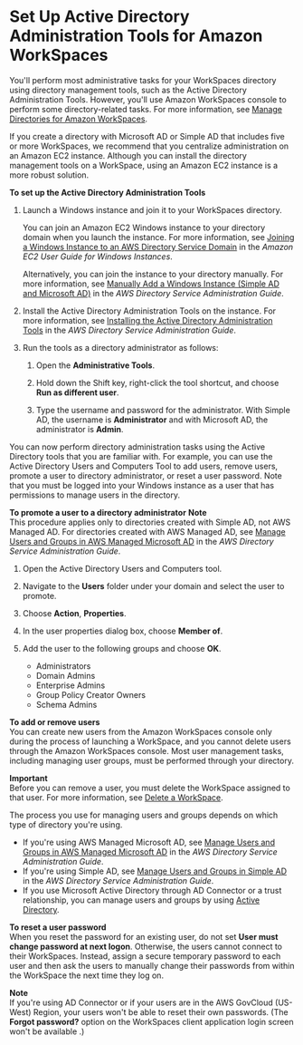 # Set Up Active Directory Administration Tools for Amazon WorkSpaces<a name="directory_administration"></a>

You'll perform most administrative tasks for your WorkSpaces directory using directory management tools, such as the Active Directory Administration Tools\. However, you'll use Amazon WorkSpaces console to perform some directory\-related tasks\. For more information, see [Manage Directories for Amazon WorkSpaces](manage-workspaces-directory.md)\.

If you create a directory with Microsoft AD or Simple AD that includes five or more WorkSpaces, we recommend that you centralize administration on an Amazon EC2 instance\. Although you can install the directory management tools on a WorkSpace, using an Amazon EC2 instance is a more robust solution\.

**To set up the Active Directory Administration Tools**

1. Launch a Windows instance and join it to your WorkSpaces directory\.

   You can join an Amazon EC2 Windows instance to your directory domain when you launch the instance\. For more information, see [Joining a Windows Instance to an AWS Directory Service Domain](https://docs.aws.amazon.com/AWSEC2/latest/WindowsGuide/ec2-join-aws-domain.html) in the *Amazon EC2 User Guide for Windows Instances*\.

   Alternatively, you can join the instance to your directory manually\. For more information, see [Manually Add a Windows Instance \(Simple AD and Microsoft AD\)](https://docs.aws.amazon.com/directoryservice/latest/admin-guide/join_windows_instance.html) in the *AWS Directory Service Administration Guide*\.

1. Install the Active Directory Administration Tools on the instance\. For more information, see [Installing the Active Directory Administration Tools](https://docs.aws.amazon.com/directoryservice/latest/admin-guide/install_ad_tools.html) in the *AWS Directory Service Administration Guide*\.

1. Run the tools as a directory administrator as follows:

   1. Open the **Administrative Tools**\.

   1. Hold down the Shift key, right\-click the tool shortcut, and choose **Run as different user**\.

   1. Type the username and password for the administrator\. With Simple AD, the username is **Administrator** and with Microsoft AD, the administrator is **Admin**\.

You can now perform directory administration tasks using the Active Directory tools that you are familiar with\. For example, you can use the Active Directory Users and Computers Tool to add users, remove users, promote a user to directory administrator, or reset a user password\. Note that you must be logged into your Windows instance as a user that has permissions to manage users in the directory\.

**To promote a user to a directory administrator**
**Note**  
This procedure applies only to directories created with Simple AD, not AWS Managed AD\. For directories created with AWS Managed AD, see [ Manage Users and Groups in AWS Managed Microsoft AD](https://docs.aws.amazon.com/directoryservice/latest/admin-guide/ms_ad_manage_users_groups.html) in the *AWS Directory Service Administration Guide*\.

1. Open the Active Directory Users and Computers tool\.

1. Navigate to the **Users** folder under your domain and select the user to promote\.

1. Choose **Action**, **Properties**\.

1. In the user properties dialog box, choose **Member of**\.

1. Add the user to the following groups and choose **OK**\.
   + Administrators
   + Domain Admins
   + Enterprise Admins
   + Group Policy Creator Owners
   + Schema Admins

**To add or remove users**  
You can create new users from the Amazon WorkSpaces console only during the process of launching a WorkSpace, and you cannot delete users through the Amazon WorkSpaces console\. Most user management tasks, including managing user groups, must be performed through your directory\. 

**Important**  
Before you can remove a user, you must delete the WorkSpace assigned to that user\. For more information, see [Delete a WorkSpace](delete-workspaces.md)\.

The process you use for managing users and groups depends on which type of directory you're using\.
+ If you're using AWS Managed Microsoft AD, see [ Manage Users and Groups in AWS Managed Microsoft AD](https://docs.aws.amazon.com/directoryservice/latest/admin-guide/ms_ad_manage_users_groups.html) in the *AWS Directory Service Administration Guide*\.
+ If you're using Simple AD, see [ Manage Users and Groups in Simple AD](https://docs.aws.amazon.com/directoryservice/latest/admin-guide/simple_ad_manage_users_groups.html) in the *AWS Directory Service Administration Guide*\. 
+ If you use Microsoft Active Directory through AD Connector or a trust relationship, you can manage users and groups by using [ Active Directory](https://docs.microsoft.com/powershell/module/addsadministration/?view=win10-ps)\. 

**To reset a user password**  
When you reset the password for an existing user, do not set **User must change password at next logon**\. Otherwise, the users cannot connect to their WorkSpaces\. Instead, assign a secure temporary password to each user and then ask the users to manually change their passwords from within the WorkSpace the next time they log on\.

**Note**  
If you're using AD Connector or if your users are in the AWS GovCloud \(US\-West\) Region, your users won't be able to reset their own passwords\. \(The **Forgot password?** option on the WorkSpaces client application login screen won't be available \.\)